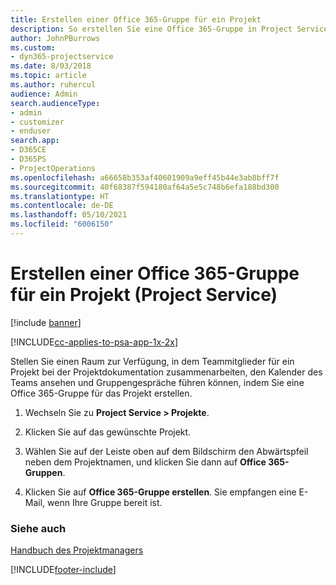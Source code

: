 ```yaml
---
title: Erstellen einer Office 365-Gruppe für ein Projekt
description: So erstellen Sie eine Office 365-Gruppe in Project Service
author: JohnPBurrows
ms.custom:
- dyn365-projectservice
ms.date: 8/03/2018
ms.topic: article
ms.author: ruhercul
audience: Admin
search.audienceType:
- admin
- customizer
- enduser
search.app:
- D365CE
- D365PS
- ProjectOperations
ms.openlocfilehash: a66658b353af40601909a9eff45b44e3ab8bff7f
ms.sourcegitcommit: 40f68387f594180af64a5e5c748b6efa188bd300
ms.translationtype: HT
ms.contentlocale: de-DE
ms.lasthandoff: 05/10/2021
ms.locfileid: "6006150"
---
```

# <a name="create-an-office-365-group-for-a-project-project-service"></a>Erstellen einer Office 365-Gruppe für ein Projekt (Project Service)

[!include [banner](../includes/psa-now-project-operations.md)]

[!INCLUDE[cc-applies-to-psa-app-1x-2x](../includes/cc-applies-to-psa-app-1x-2x.md)]

Stellen Sie einen Raum zur Verfügung, in dem Teammitglieder für ein Projekt bei der Projektdokumentation zusammenarbeiten, den Kalender des Teams ansehen und Gruppengespräche führen können, indem Sie eine Office 365-Gruppe für das Projekt erstellen.  
  
1.  Wechseln Sie zu **Project Service > Projekte**.  
  
2.  Klicken Sie auf das gewünschte Projekt.  
  
3.  Wählen Sie auf der Leiste oben auf dem Bildschirm den Abwärtspfeil neben dem Projektnamen, und klicken Sie dann auf **Office 365-Gruppen**.  
  
4.  Klicken Sie auf **Office 365-Gruppe erstellen**. Sie empfangen eine E-Mail, wenn Ihre Gruppe bereit ist.  
  
### <a name="see-also"></a>Siehe auch  
 [Handbuch des Projektmanagers](../psa/project-manager-guide.md)


[!INCLUDE[footer-include](../includes/footer-banner.md)]